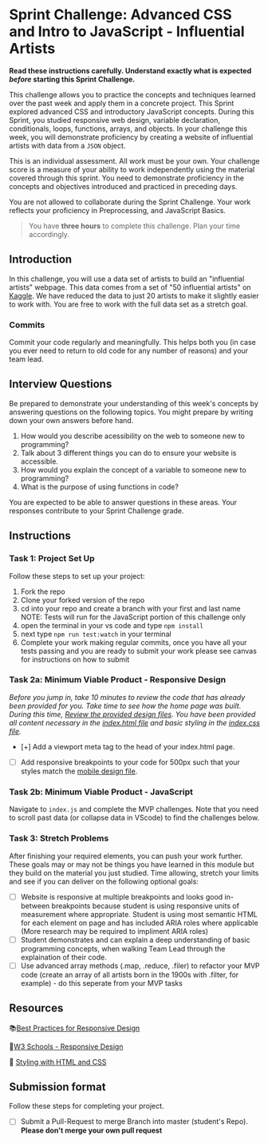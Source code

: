 # Sprint Challenge: Advanced CSS and Intro to JavaScript - Influential Artists

**Read these instructions carefully. Understand exactly what is expected
_before_ starting this Sprint Challenge.**

This challenge allows you to practice the concepts and techniques learned over
the past week and apply them in a concrete project. This Sprint explored
advanced CSS and introductory JavaScript concepts. During this Sprint, you
studied responsive web design, variable declaration, conditionals, loops,
functions, arrays, and objects. In your challenge this week, you will
demonstrate proficiency by creating a website of influential artists with data
from a `JSON` object.

This is an individual assessment. All work must be your own. Your challenge
score is a measure of your ability to work independently using the material
covered through this sprint. You need to demonstrate proficiency in the concepts
and objectives introduced and practiced in preceding days.

You are not allowed to collaborate during the Sprint Challenge. Your work
reflects your proficiency in Preprocessing, and JavaScript Basics.

> You have **three hours** to complete this challenge. Plan your time
> accordingly.

## Introduction

In this challenge, you will use a data set of artists to build an "influential
artists" webpage. This data comes from a set of "50 influential artists" on
[Kaggle](https://www.kaggle.com/ikarus777/best-artworks-of-all-time). We have
reduced the data to just 20 artists to make it slightly easier to work with. You
are free to work with the full data set as a stretch goal.

### Commits

Commit your code regularly and meaningfully. This helps both you (in case you
ever need to return to old code for any number of reasons) and your team lead.

## Interview Questions

Be prepared to demonstrate your understanding of this week's concepts by
answering questions on the following topics. You might prepare by writing down
your own answers before hand.

1. How would you describe acessibility on the web to someone new to programming?
2. Talk about 3 different things you can do to ensure your website is
   accessible.
3. How would you explain the concept of a variable to someone new to
   programming?
4. What is the purpose of using functions in code?

You are expected to be able to answer questions in these areas. Your responses
contribute to your Sprint Challenge grade.

## Instructions

### Task 1: Project Set Up

Follow these steps to set up your project:

1. Fork the repo
2. Clone your forked version of the repo
3. cd into your repo and create a branch with your first and last name NOTE:
   Tests will run for the JavaScript portion of this challenge only
4. open the terminal in your vs code and type `npm install`
5. next type `npm run test:watch` in your terminal
6. Complete your work making regular commits, once you have all your tests
   passing and you are ready to submit your work please see canvas for
   instructions on how to submit

### Task 2a: Minimum Viable Product - Responsive Design

_Before you jump in, take 10 minutes to review the code that has already been
provided for you. Take time to see how the home page was built. During this
time, [Review the provided design files](design/). You have been provided all
content necessary in the [index.html file](index.html) and basic styling in the
[index.css file](css/index.css)._

- [+] Add a viewport meta tag to the head of your index.html page.
- [ ] Add responsive breakpoints to your code for 500px such that your styles
      match the [mobile design file](design/Mobile.png).

### Task 2b: Minimum Viable Product - JavaScript

Navigate to `index.js` and complete the MVP challenges. Note that you need to
scroll past data (or collapse data in VScode) to find the challenges below.

### Task 3: Stretch Problems

After finishing your required elements, you can push your work further. These
goals may or may not be things you have learned in this module but they build on
the material you just studied. Time allowing, stretch your limits and see if you
can deliver on the following optional goals:

- [ ] Website is responsive at multiple breakpoints and looks good in-between
      breakpoints because student is using responsive units of measurement where
      appropriate. Student is using most semantic HTML for each element on page
      and has included ARIA roles where applicable (More research may be
      required to impliment ARIA roles)
- [ ] Student demonstrates and can explain a deep understanding of basic
      programming concepts, when walking Team Lead through the explaination of
      their code.
- [ ] Use advanced array methods (.map, .reduce, .filer) to refactor your MVP
      code (create an array of all artists born in the 1900s with .filter, for
      example) - do this seperate from your MVP tasks

## Resources

📚[Best Practices for Responsive Design](https://www.browserstack.com/guide/responsive-design-breakpoints)

🤝[W3 Schools - Responsive Design](https://www.w3schools.com/html/html_responsive.asp)

👀 [Styling with HTML and CSS](https://www.w3schools.com/html/html_css.asp)

## Submission format

Follow these steps for completing your project.

- [ ] Submit a Pull-Request to merge <firstName-lastName> Branch into master
      (student's Repo). **Please don't merge your own pull request**
